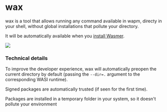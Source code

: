 # wax

wax is a tool that allows running any command available in wapm, directy in your shell, without global installations that pollute your directory.

It will be automatically available when you [install Wasmer](../wasmer/getting-started.md).

![](../../.gitbook/assets/wax-gif1.gif)



### Technical details

To improve the developer experience, wax will automatically preopen the current directory by default \(passing the `--dir=.` argument to the corresponding WASI runtime\).

Signed packages are automatically trusted \(if seen for the first time\).

Packages are installed in a temporary folder in your system, so it doesn't pollute your environment



